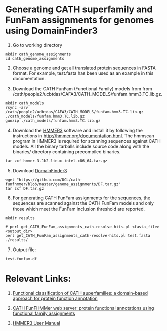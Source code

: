 Generating CATH superfamily and FunFam assignments for genomes using DomainFinder3
======

1. Go to working directory

~~~~~
mkdir cath_genome_assignments
cd cath_genome_assignments
~~~~~

2. Choose a genome and get all translated protein sequences in FASTA format. 
For example, test.fasta has been used as an example in this documentation.

3. Download the CATH FunFam (Functional Family) models from from /cath/people2/ucbtdas/CAFA3/CATH_MODELS/funfam.hmm3.TC.lib.gz.

~~~~~
mkdir cath_models
rsync -arv /cath/people2/ucbtdas/CAFA3/CATH_MODELS/funfam.hmm3.TC.lib.gz ./cath_models/funfam.hmm3.TC.lib.gz
gunzip ./cath_models/funfam.hmm3.TC.lib.gz
~~~~~

4. Download the [HMMER3](http://hmmer.org/) software and install it by following the instructions in http://hmmer.org/documentation.html. The hmmscan program in HMMER3 is required for scanning sequences against CATH models. All the binary tarballs include source code along with the binaries/ directory containing precompiled binaries. 

~~~~~
tar zxf hmmer-3.1b2-linux-intel-x86_64.tar.gz
~~~~~

5. Download [DomainFinder3](https://github.com/UCL/cath-funfhmmer/blob/master/genome_assignments/DF.tar.gz)

~~~~~
wget "https://github.com/UCL/cath-funfhmmer/blob/master/genome_assignments/DF.tar.gz"
tar zxf DF.tar.gz
~~~~~

6. For generating CATH FunFam assignments for the sequences, the sequences are scanned against the CATH FunFam models and only those which meet the FunFam inclusion threshold are reported.

~~~~~
mkdir results

# perl get_CATH_FunFam_assignments_cath-resolve-hits.pl <fasta_file> <output_dir>
perl get_CATH_FunFam_assignments_cath-resolve-hits.pl test.fasta ./results/
~~~~~

7. Output file:

~~~~~
test.funfam.df
~~~~~

# Relevant Links:

1. [Functional classification of CATH superfamilies: a domain-based approach for protein function annotation](https://doi.org/10.1093/bioinformatics/btv398)

2. [CATH FunFHMMer web server: protein functional annotations using functional family assignments](https://doi.org/10.1093/nar/gkv488)

3. [HMMER3 User Manual](ftp://ftp.hgc.jp/pub/mirror/wustl/hmmer3/3.1b1/Userguide.pdf)
